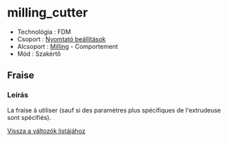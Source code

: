 # milling\_cutter

* Technológia : FDM
* Csoport : [Nyomtató beállítások](../../beallitasok/printer_settings.md)
* Alcsoport : [Milling](../../beallitasok/printer_settings.md#milling) - Comportement
* Mód : Szakértő

## Fraise

### Leírás

La fraise à utiliser \(sauf si des paramètres plus spécifiques de l'extrudeuse sont spécifiés\).

[Vissza a változók listájához](../../variable_list)

